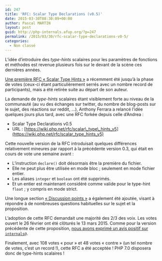 ```yaml
---
id: 247
title: 'RFC: Scalar Type Declarations (v0.5)'
date: 2015-03-30T08:30:09+00:00
author: Pascal MARTIN
layout: post
guid: http://php-internals.afup.org/?p=247
permalink: /2015/03/30/rfc-scalar-type-declarations-v0-5/
categories:
  - Non classé
---
```

L&rsquo;idée d&rsquo;introduire des _type-hints_ scalaires pour les paramètres de fonctions et méthodes est revenue plusieurs fois sur le devant de la scène ces dernières années.

[Une première RFC &laquo;&nbsp;Scalar Type Hints&nbsp;&raquo;](https://wiki.php.net/rfc/scalar_type_hints) a récemment été jusqu&rsquo;à la phase de votes (ceux-ci étant particulièrement serrés avec un nombre record de participants), mais a été retirée suite au départ de son auteur.

La demande de _type-hints_ scalaires étant visiblement forte au niveau de la communauté (au vu des échanges sur twitter, du nombre de blog-posts sur le sujet, des réactions sur reddit, &#8230;), Anthony Ferrara a relancé l&rsquo;idée quelques jours plus tard, avec une RFC forkée depuis celle d&rsquo;Andrea :

  * Scalar Type Declarations v0.5
  * URL : [https://wiki.php.net/rfc/scalar\_type\_hints_v5](https://wiki.php.net/rfc/scalar_type_hints_v5)

Cette nouvelle version de la RFC introduisait quelques différences relativement mineures par rapport à la précédente version 0.3, qui était en cours de vote une semaine avant :

  * L&rsquo;instruction `declare()` doit désormais être la première du fichier.
  * Elle ne peut plus être utilisée en mode bloc ; seulement en mode fichier entier.
  * Les aliases `integer` et `boolean` ont été supprimés.
  * Et un entier est maintenant considéré comme valide pour le type-hint `float` ; y compris en mode strict.

Une longue section [&laquo;&nbsp;Discussion points&nbsp;&raquo;](https://wiki.php.net/rfc/scalar_type_hints_v5#discussion_points) a également été ajoutée, visant à répondre à de nombreuses questions habituelles sur le sujet et la proposition.

L&rsquo;adoption de cette RFC demandait une majorité des 2/3 des voix. Les votes ouvert le 26 février ont été clôturés le 13 mars 2015. Comme pour la version précédente de cette proposition, [nous avons exprimé un avis positif sur `internals@`](http://news.php.net/php.internals/84658).

Finalement, avec 108 votes &laquo;&nbsp;pour&nbsp;&raquo; et 48 votes &laquo;&nbsp;contre&nbsp;&raquo; (un tel nombre de votes, c&rsquo;est un record !), cette RFC a été acceptée ! PHP 7.0 disposera donc de type-hints scalaires !